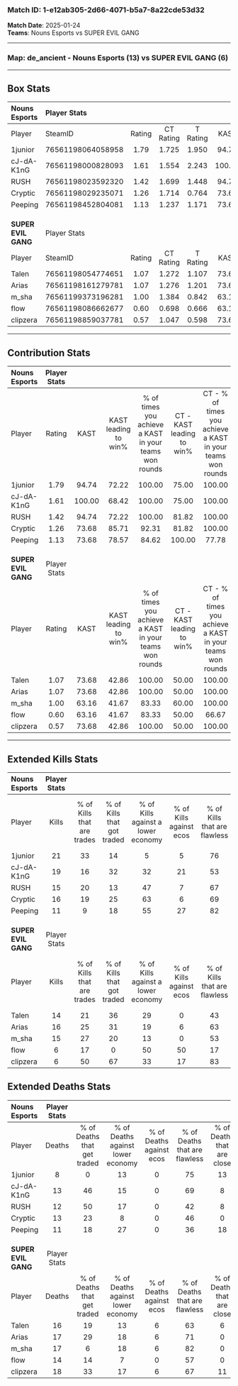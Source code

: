 ### Match ID: 1-e12ab305-2d66-4071-b5a7-8a22cde53d32  
**Match Date**: 2025-01-24  
**Teams**: Nouns Esports vs SUPER EVIL GANG  

---  

### **Map**: de_ancient - Nouns Esports (13) vs SUPER EVIL GANG (6)  
---  

## Box Stats  

| **Nouns Esports**   | Player Stats      |        |           |          |        |      |       |         |        |      |     |
| :- | :- | :-: | :-: | :-: | :-: | :-: | :-: | :-: | :-: | :-: | :-: |
| Player              | SteamID           | Rating | CT Rating | T Rating |  KAST  | ADR  | Kills | Assists | Deaths | K/D  | HS% |
| 1junior             | 76561198064058958 |  1.79  |   1.725   |  1.950   | 94.74  | 87.8 |  21   |    5    |   8    | 2.63 | 42  |
| cJ-dA-K1nG          | 76561198000828093 |  1.61  |   1.554   |  2.243   | 100.00 | 93.2 |  19   |    4    |   13   | 1.46 | 42  |
| RUSH                | 76561198023592320 |  1.42  |   1.699   |  1.448   | 94.74  | 84.0 |  15   |   10    |   12   | 1.25 | 66  |
| Cryptic             | 76561198029235071 |  1.26  |   1.714   |  0.764   | 73.68  | 79.7 |  16   |    8    |   13   | 1.23 | 18  |
| Peeping             | 76561198452804081 |  1.13  |   1.237   |  1.171   | 73.68  | 89.4 |  11   |   11    |   11   | 1.00 | 36  |
|                     |                   |        |           |          |        |      |       |         |        |      |     |
|                     |                   |        |           |          |        |      |       |         |        |      |     |
|                     |                   |        |           |          |        |      |       |         |        |      |     |
| **SUPER EVIL GANG** | Player Stats      |        |           |          |        |      |       |         |        |      |     |
| Player              | SteamID           | Rating | CT Rating | T Rating |  KAST  | ADR  | Kills | Assists | Deaths | K/D  | HS% |
| Talen               | 76561198054774651 |  1.07  |   1.272   |  1.107   | 73.68  | 77.5 |  14   |    6    |   16   | 0.88 | 85  |
| Arias               | 76561198161279781 |  1.07  |   1.276   |  1.201   | 73.68  | 65.3 |  16   |    2    |   17   | 0.94 | 68  |
| m_sha               | 76561199373196281 |  1.00  |   1.384   |  0.842   | 63.16  | 80.7 |  15   |    2    |   17   | 0.88 | 60  |
| flow                | 76561198086662677 |  0.60  |   0.698   |  0.666   | 63.16  | 48.4 |   6   |    9    |   14   | 0.43 | 50  |
| clipzera            | 76561198859037781 |  0.57  |   1.047   |  0.598   | 73.68  | 51.7 |   6   |    7    |   18   | 0.33 | 33  |
---  

## Contribution Stats  

| **Nouns Esports**   | Player Stats |        |                      |                                                        |                           |                                                             |                          |                                                            |
| :- | :-: | :-: | :-: | :-: | :-: | :-: | :-: | :-: |
| Player              |    Rating    |  KAST  | KAST leading to win% | % of times you achieve a KAST in your teams won rounds | CT - KAST leading to win% | CT - % of times you achieve a KAST in your teams won rounds | T - KAST leading to win% | T - % of times you achieve a KAST in your teams won rounds |
| 1junior             |     1.79     | 94.74  |        72.22         |                         100.00                         |           75.00           |                           100.00                            |          66.67           |                           100.00                           |
| cJ-dA-K1nG          |     1.61     | 100.00 |        68.42         |                         100.00                         |           75.00           |                           100.00                            |          57.14           |                           100.00                           |
| RUSH                |     1.42     | 94.74  |        72.22         |                         100.00                         |           81.82           |                           100.00                            |          57.14           |                           100.00                           |
| Cryptic             |     1.26     | 73.68  |        85.71         |                         92.31                          |           81.82           |                           100.00                            |          100.00          |                           75.00                            |
| Peeping             |     1.13     | 73.68  |        78.57         |                         84.62                          |          100.00           |                            77.78                            |          57.14           |                           100.00                           |
|                     |              |        |                      |                                                        |                           |                                                             |                          |                                                            |
|                     |              |        |                      |                                                        |                           |                                                             |                          |                                                            |
|                     |              |        |                      |                                                        |                           |                                                             |                          |                                                            |
| **SUPER EVIL GANG** | Player Stats |        |                      |                                                        |                           |                                                             |                          |                                                            |
| Player              |    Rating    |  KAST  | KAST leading to win% | % of times you achieve a KAST in your teams won rounds | CT - KAST leading to win% | CT - % of times you achieve a KAST in your teams won rounds | T - KAST leading to win% | T - % of times you achieve a KAST in your teams won rounds |
| Talen               |     1.07     | 73.68  |        42.86         |                         100.00                         |           50.00           |                           100.00                            |          37.50           |                           100.00                           |
| Arias               |     1.07     | 73.68  |        42.86         |                         100.00                         |           50.00           |                           100.00                            |          37.50           |                           100.00                           |
| m_sha               |     1.00     | 63.16  |        41.67         |                         83.33                          |           60.00           |                           100.00                            |          28.57           |                           66.67                            |
| flow                |     0.60     | 63.16  |        41.67         |                         83.33                          |           50.00           |                            66.67                            |          37.50           |                           100.00                           |
| clipzera            |     0.57     | 73.68  |        42.86         |                         100.00                         |           50.00           |                           100.00                            |          37.50           |                           100.00                           |
---  

## Extended Kills Stats  

| **Nouns Esports**   | Player Stats |                            |                            |                                    |                         |                              |                                 |                                       |                    |           |
| :- | :-: | :-: | :-: | :-: | :-: | :-: | :-: | :-: | :-: | :-: |
| Player              |    Kills     | % of Kills that are trades | % of Kills that got traded | % of Kills against a lower economy | % of Kills against ecos | % of Kills that are flawless | % of Kills that are close duels | % of Kills that are assisted by flash | Pistol Round Kills | AWP Kills |
| 1junior             |      21      |             33             |             14             |                 5                  |            5            |              76              |               10                |                   0                   |         1          |     8     |
| cJ-dA-K1nG          |      19      |             16             |             32             |                 32                 |           21            |              53              |                5                |                   0                   |         2          |     0     |
| RUSH                |      15      |             20             |             13             |                 47                 |            7            |              67              |                0                |                   7                   |         3          |     0     |
| Cryptic             |      16      |             19             |             25             |                 63                 |            6            |              69              |                0                |                  13                   |         0          |     0     |
| Peeping             |      11      |             9              |             18             |                 55                 |           27            |              82              |                0                |                   0                   |         0          |     1     |
|                     |              |                            |                            |                                    |                         |                              |                                 |                                       |                    |           |
|                     |              |                            |                            |                                    |                         |                              |                                 |                                       |                    |           |
|                     |              |                            |                            |                                    |                         |                              |                                 |                                       |                    |           |
| **SUPER EVIL GANG** | Player Stats |                            |                            |                                    |                         |                              |                                 |                                       |                    |           |
| Player              |    Kills     | % of Kills that are trades | % of Kills that got traded | % of Kills against a lower economy | % of Kills against ecos | % of Kills that are flawless | % of Kills that are close duels | % of Kills that are assisted by flash | Pistol Round Kills | AWP Kills |
| Talen               |      14      |             21             |             36             |                 29                 |            0            |              43              |                7                |                  14                   |         1          |     0     |
| Arias               |      16      |             25             |             31             |                 19                 |            6            |              63              |                6                |                   0                   |         4          |     0     |
| m_sha               |      15      |             27             |             20             |                 13                 |            0            |              53              |               13                |                  13                   |         3          |     0     |
| flow                |      6       |             17             |             0              |                 50                 |           50            |              17              |               17                |                  17                   |         0          |     0     |
| clipzera            |      6       |             50             |             67             |                 33                 |           17            |              83              |                0                |                  17                   |         0          |     0     |
## Extended Deaths Stats  

| **Nouns Esports**   | Player Stats |                             |                                   |                          |                               |                            |                           |               |
| :- | :-: | :-: | :-: | :-: | :-: | :-: | :-: | :-: |
| Player              |    Deaths    | % of Deaths that get traded | % of Deaths against lower economy | % of Deaths against ecos | % of Deaths that are flawless | % of Deaths that are close | % of Deaths while blinded | Deaths to AWP |
| 1junior             |      8       |              0              |                13                 |            0             |              75               |             13             |             0             |       0       |
| cJ-dA-K1nG          |      13      |             46              |                15                 |            0             |              69               |             8              |             8             |       0       |
| RUSH                |      12      |             50              |                17                 |            0             |              42               |             8              |            17             |       0       |
| Cryptic             |      13      |             23              |                 8                 |            0             |              46               |             0              |             8             |       0       |
| Peeping             |      11      |             18              |                27                 |            0             |              36               |             18             |            18             |       0       |
|                     |              |                             |                                   |                          |                               |                            |                           |               |
|                     |              |                             |                                   |                          |                               |                            |                           |               |
|                     |              |                             |                                   |                          |                               |                            |                           |               |
| **SUPER EVIL GANG** | Player Stats |                             |                                   |                          |                               |                            |                           |               |
| Player              |    Deaths    | % of Deaths that get traded | % of Deaths against lower economy | % of Deaths against ecos | % of Deaths that are flawless | % of Deaths that are close | % of Deaths while blinded | Deaths to AWP |
| Talen               |      16      |             19              |                13                 |            6             |              63               |             6              |             6             |       3       |
| Arias               |      17      |             29              |                18                 |            6             |              71               |             0              |             0             |       1       |
| m_sha               |      17      |              6              |                18                 |            6             |              82               |             0              |             6             |       4       |
| flow                |      14      |             14              |                 7                 |            0             |              57               |             0              |             0             |       0       |
| clipzera            |      18      |             33              |                17                 |            6             |              67               |             11             |             6             |       1       |
